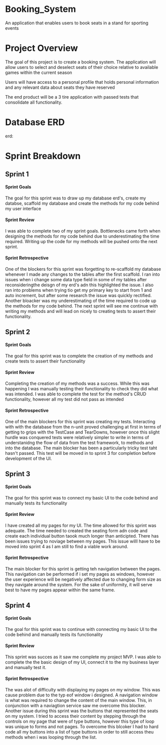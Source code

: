 # Booking_System
An application that enables users to book seats in a stand for sporting events

# Project Overview
The goal of this project is to create a booking system. The application will allow users to select and deselect seats of their choice relative to available games within the current season

Users will have access to a personal profile that holds personal information and any relevant data about seats they have reserved

The end product will be a 3 tire application with passed tests that consolidate all functionality.

# Database ERD
erd:

# Sprint Breakdown
## Sprint 1
#### Sprint Goals
The goal for this sprint was to draw up my database erd's, create my databse, scaffold my database and create the methods for my code behind my user interface
#### Sprint Review
I was able to complete two of my sprint goals. Bottlenecks came forth when designing the methods for my code behind due to underestimating the time required. Writing up the code for my methods will be pushed onto the next sprint.
#### Sprint Retrospective
One of the blockers for this sprint was forgetting to re-scaffold my database whenever I made any changes to the tables after the first scaffold. I ran into issues when i change some data type field in some of my tables after reconsideringthe deisgn of my erd's adn this highlighted the issue. I also ran into problems when trying tio get my primary key to start from 1 and auto increment, but after some research the issue was quickly rectified. Another bloacker was my underestimating of the time required to code up the methods for my code behind. The next sprint will see me continue with writing my methods and will lead on nicely to creating tests to assert their functionality.

## Sprint 2
#### Sprint Goals
The goal for this sprint was to complete the creation of my methods and create tests to assert their functionality
#### Sprint Review
Completing the creation of my methods was a success. While this was happening I was manually testing their functionality to check they did what was intended. I was able to complete the test for the method's CRUD functionality, however all my test did not pass as intended
#### Sprint Retrospective
One of the main blockers for this sprint was creating my tests. Interacting with with the database from the n-unit proved challenging at first in terms of getting to grips with the TestCase and TearDowns, however once this slight hurdle was conquered tests were relatively simpler to write in terms of understanidng the flow of data from the test framework, to methods and into the database. The main blocker has been a particularly tricky test taht hasn't passed. This test will be moved in to sprint 3 for completion before development of the UI.

## Sprint 3
#### Sprint Goals
The goal for this sprint was to connect my basic UI to the code behind and manually tests its functionality 
#### Sprint Review
I have created all my pages for my UI. The time allowed for this sprint was adequate. The time needed to created the seating form adn code and create each individual button taook much longer than anticipted. There has been issues trying to noviage between my pages. This issue willl have to be moved into sprint 4 as I am still to find a viable work around.
#### Sprint Retrospective
The main blocker for this sprint is getting teh navigation between the pages. This navigation can be performed if i set my pages as windows, however the user experience will be negatively affected due to changing form size as they navigate around the system. For the sake of uniformity, it will serve best to have my pages appear within the same frame.

## Sprint 4
#### Sprint Goals
The goal for this sprint was to continue with connecting my basic UI to the code behind and manually tests its functionality 
#### Sprint Review
This sprint was succes as it saw me complete my project MVP. I was able to complete the the basic design of my UI, connect it to the my business layer and manually test it.
#### Sprint Retrospective
The was alot of difficulty with displaying my pages on my window. This was cause problem due to the typ eof window i designed. A navigation window is what was required to change the content of the main window. This, in conjunction with a naviagtion service saw me overcome this blocker. Another issue during this sprint was the buttons that represented the seats on my system. I tried to access their content by stepping through the controls on my page that were of type buttons, however this type of loop was unique to forms and not pages. To overcome this blcoker I had to hard code all my buttons into a list of type buttons in order to still access theu methods when i was looping through the list.
